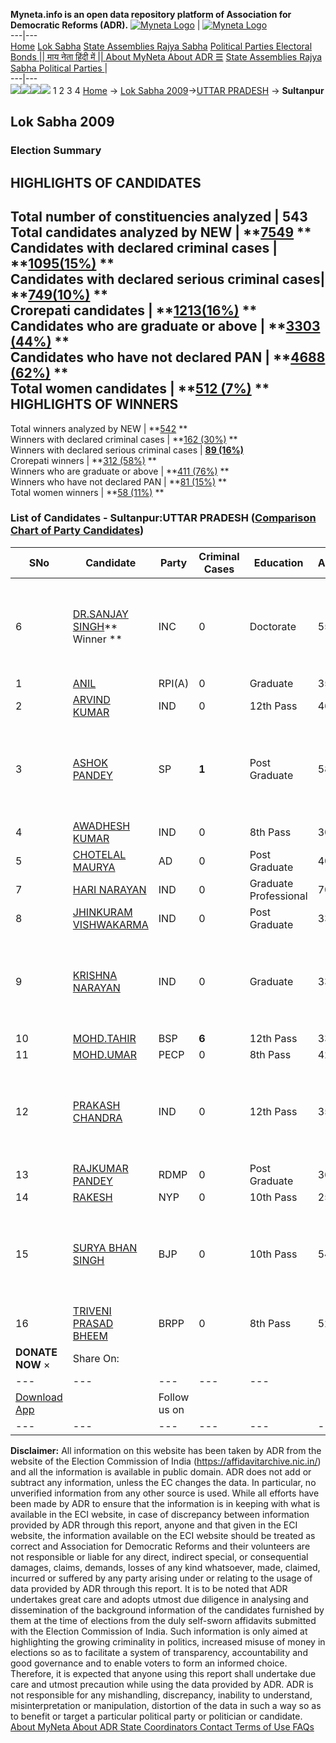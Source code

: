 **Myneta.info is an open data repository platform of Association for Democratic Reforms (ADR).**
[![Myneta Logo](https://www.myneta.info/lib/img/myneta-logo.png)](https://www.myneta.info/) | [![Myneta Logo](https://www.myneta.info/lib/img/adr-logo.png)](https://adrindia.org)  
---|---  
[Home](https://www.myneta.info/) [Lok Sabha](https://www.myneta.info/#ls "Lok Sabha") [ State Assemblies ](https://www.myneta.info/#sa "State Assemblies") [Rajya Sabha](https://www.myneta.info/#rs "Rajya Sabha") [Political Parties ](https://www.myneta.info/party "Political Parties") [ Electoral Bonds ](https://www.myneta.info/electoral_bonds "Electoral Bonds") [ || माय नेता हिंदी में || ](https://translate.google.co.in/translate?prev=hp&hl=en&js=y&u=www.myneta.info&sl=en&tl=hi&history_state0=) [ About MyNeta ](https://adrindia.org/content/about-myneta) [ About ADR ](https://adrindia.org/about-adr/who-we-are) [☰](javascript:void\(0\))
[ State Assemblies ](https://www.myneta.info/#sa "State Assemblies") [ Rajya Sabha ](https://www.myneta.info/#rs "Rajya Sabha") [ Political Parties ](https://www.myneta.info/party "Political Parties")
|   
---|---  
![](https://www.myneta.info/lib/img/banner/banner-1.png)![](https://www.myneta.info/lib/img/banner/banner-2.png)![](https://www.myneta.info/lib/img/banner/banner-3.png)![](https://www.myneta.info/lib/img/banner/banner-4.png)
1  2  3  4 
[Home](https://www.myneta.info/) → [Lok Sabha 2009](https://www.myneta.info/ls2009/)→[UTTAR PRADESH](https://www.myneta.info/ls2009/index.php?action=show_constituencies&state_id=24) → **Sultanpur**
### 
## Lok Sabha 2009
###  Election Summary 
HIGHLIGHTS OF CANDIDATES  
---  
Total number of constituencies analyzed |  543   
Total candidates analyzed by NEW | **[7549](https://www.myneta.info/ls2009/index.php?action=summary&subAction=candidates_analyzed&sort=candidate#summary) **  
Candidates with declared criminal cases | **[1095(15%)](https://www.myneta.info/ls2009/index.php?action=summary&subAction=crime&sort=candidate#summary) **  
Candidates with declared serious criminal cases| **[749(10%)](https://www.myneta.info/ls2009/index.php?action=summary&subAction=serious_crime&sort=candidate#summary) **  
Crorepati candidates | **[1213(16%)](https://www.myneta.info/ls2009/index.php?action=summary&subAction=crorepati&sort=candidate#summary) **  
Candidates who are graduate or above | **[3303 (44%)](https://www.myneta.info/ls2009/index.php?action=summary&subAction=education&sort=candidate#summary) **  
Candidates who have not declared PAN | **[4688 (62%)](https://www.myneta.info/ls2009/index.php?action=summary&subAction=without_pan&sort=candidate#summary) **  
Total women candidates | **[512 (7%)](https://www.myneta.info/ls2009/index.php?action=summary&subAction=women_candidate&sort=candidate#summary) **  
HIGHLIGHTS OF WINNERS  
---  
Total winners analyzed by NEW | **[542](https://www.myneta.info/ls2009/index.php?action=summary&subAction=winner_analyzed&sort=candidate#summary) **  
Winners with declared criminal cases | **[162 (30%)](https://www.myneta.info/ls2009/index.php?action=summary&subAction=winner_crime&sort=candidate#summary) **  
Winners with declared serious criminal cases | **[89 (16%)](https://www.myneta.info/ls2009/index.php?action=summary&subAction=winner_serious_crime&sort=candidate#summary)**  
Crorepati winners | **[312 (58%)](https://www.myneta.info/ls2009/index.php?action=summary&subAction=winner_crorepati&sort=candidate#summary) **  
Winners who are graduate or above | **[411 (76%)](https://www.myneta.info/ls2009/index.php?action=summary&subAction=winner_education&sort=candidate#summary) **  
Winners who have not declared PAN | **[81 (15%)](https://www.myneta.info/ls2009/index.php?action=summary&subAction=winner_without_pan&sort=candidate#summary) **  
Total women winners | **[58 (11%)](https://www.myneta.info/ls2009/index.php?action=summary&subAction=winner_women&sort=candidate#summary) **  
### List of Candidates - Sultanpur:UTTAR PRADESH ([Comparison Chart of Party Candidates](https://www.myneta.info/ls2009/comparisonchart.php?constituency_id=241))
SNo | Candidate| Party| Criminal Cases| Education| Age| Total Assets| Liabilities  
---|---|---|---|---|---|---|---  
6  | [DR.SANJAY SINGH](https://www.myneta.info/ls2009/candidate.php?candidate_id=3856)** Winner ** | INC | 0 | Doctorate| 55 | ![](https://myneta.info/image_v2.php?myneta_folder=ls2009&candidate_id=3856&col=ta) | ![](https://myneta.info/image_v2.php?myneta_folder=ls2009&candidate_id=3856&col=lia)  
1  | [ANIL](https://www.myneta.info/ls2009/candidate.php?candidate_id=3857) | RPI(A) | 0 | Graduate| 35 | Rs 24,18,051 ~ 24 Lacs+ | Rs 25,25,000 ~ 25 Lacs+  
2  | [ARVIND KUMAR](https://www.myneta.info/ls2009/candidate.php?candidate_id=3863) | IND | 0 | 12th Pass| 46 | Rs 14,51,500 ~ 14 Lacs+ | Rs 0 ~   
3  | [ASHOK PANDEY](https://www.myneta.info/ls2009/candidate.php?candidate_id=3853) | SP | **1** | Post Graduate| 58 | ![](https://myneta.info/image_v2.php?myneta_folder=ls2009&candidate_id=3853&col=ta) | ![](https://myneta.info/image_v2.php?myneta_folder=ls2009&candidate_id=3853&col=lia)  
4  | [AWADHESH KUMAR](https://www.myneta.info/ls2009/candidate.php?candidate_id=3864) | IND | 0 | 8th Pass| 30 | Rs 1,37,000 ~ 1 Lacs+ | Rs 0 ~   
5  | [CHOTELAL MAURYA](https://www.myneta.info/ls2009/candidate.php?candidate_id=3858) | AD | 0 | Post Graduate| 40 | Rs 10,14,000 ~ 10 Lacs+ | Rs 0 ~   
7  | [HARI NARAYAN](https://www.myneta.info/ls2009/candidate.php?candidate_id=3868) | IND | 0 | Graduate Professional| 70 | Rs 27,55,000 ~ 27 Lacs+ | Rs 0 ~   
8  | [JHINKURAM VISHWAKARMA](https://www.myneta.info/ls2009/candidate.php?candidate_id=3866) | IND | 0 | Post Graduate| 33 | Rs 2,50,600 ~ 2 Lacs+ | Rs 0 ~   
9  | [KRISHNA NARAYAN](https://www.myneta.info/ls2009/candidate.php?candidate_id=3865) | IND | 0 | Graduate| 33 | ![](https://myneta.info/image_v2.php?myneta_folder=ls2009&candidate_id=3865&col=ta) | ![](https://myneta.info/image_v2.php?myneta_folder=ls2009&candidate_id=3865&col=lia)  
10  | [MOHD.TAHIR](https://www.myneta.info/ls2009/candidate.php?candidate_id=3854) | BSP | **6** | 12th Pass| 33 | Rs 1,08,39,346 ~ 1 Crore+ | Rs 4,64,965 ~ 4 Lacs+  
11  | [MOHD.UMAR](https://www.myneta.info/ls2009/candidate.php?candidate_id=3859) | PECP | 0 | 8th Pass| 42 | Rs 1,61,400 ~ 1 Lacs+ | Rs 0 ~   
12  | [PRAKASH CHANDRA](https://www.myneta.info/ls2009/candidate.php?candidate_id=3867) | IND | 0 | 12th Pass| 35 | ![](https://myneta.info/image_v2.php?myneta_folder=ls2009&candidate_id=3867&col=ta) | ![](https://myneta.info/image_v2.php?myneta_folder=ls2009&candidate_id=3867&col=lia)  
13  | [RAJKUMAR PANDEY](https://www.myneta.info/ls2009/candidate.php?candidate_id=3861) | RDMP | 0 | Post Graduate| 36 | Rs 15,50,000 ~ 15 Lacs+ | Rs 0 ~   
14  | [RAKESH](https://www.myneta.info/ls2009/candidate.php?candidate_id=3860) | NYP | 0 | 10th Pass| 25 | Rs 13,78,615 ~ 13 Lacs+ | Rs 0 ~   
15  | [SURYA BHAN SINGH](https://www.myneta.info/ls2009/candidate.php?candidate_id=3855) | BJP | 0 | 10th Pass| 54 | ![](https://myneta.info/image_v2.php?myneta_folder=ls2009&candidate_id=3855&col=ta) | ![](https://myneta.info/image_v2.php?myneta_folder=ls2009&candidate_id=3855&col=lia)  
16  | [TRIVENI PRASAD BHEEM](https://www.myneta.info/ls2009/candidate.php?candidate_id=3862) | BRPP | 0 | 8th Pass| 52 | Rs 60,250 ~ 60 Thou+ | Rs 0 ~   
|  **DONATE NOW** × |  Share On:  | [](https://api.whatsapp.com/send?text=https%3A%2F%2Fmyneta.info%2Fpunjab2022%2Findex.php%3Faction%3Dshow_constituencies%26state_id%3D19) | [](https://www.facebook.com/sharer/sharer.php?u=https%3A%2F%2Fmyneta.info%2Fpunjab2022%2Findex.php%3Faction%3Dshow_constituencies%26state_id%3D19) | [](https://twitter.com/share?url=https%3A%2F%2Fmyneta.info%2Fpunjab2022%2Findex.php%3Faction%3Dshow_constituencies%26state_id%3D19)  
---|---|---|---|---  
| [ Download App ](https://play.google.com/store/apps/details?id=com.webrosoft.myneta1&pcampaignid=pcampaignidMKT-Other-global-all-co-prtnr-py-PartBadge-Mar2515-1) | [](https://play.google.com/store/apps/details?id=com.webrosoft.myneta1&pcampaignid=pcampaignidMKT-Other-global-all-co-prtnr-py-PartBadge-Mar2515-1) |  Follow us on  | [](https://www.facebook.com/adrindia.org/) | [](https://twitter.com/adrspeaks) | [](https://groups.google.com/g/national-election-watch?hl=en&pli=1) | [](https://www.instagram.com/adrspeaks/) | [](https://www.youtube.com/user/adrspeaks) | [](https://sharechat.com/profile/adrspeaks)  
---|---|---|---|---|---|---|---|---  
**Disclaimer:** All information on this website has been taken by ADR from the website of the Election Commission of India (https://affidavitarchive.nic.in/) and all the information is available in public domain. ADR does not add or subtract any information, unless the EC changes the data. In particular, no unverified information from any other source is used. While all efforts have been made by ADR to ensure that the information is in keeping with what is available in the ECI website, in case of discrepancy between information provided by ADR through this report, anyone and that given in the ECI website, the information available on the ECI website should be treated as correct and Association for Democratic Reforms and their volunteers are not responsible or liable for any direct, indirect special, or consequential damages, claims, demands, losses of any kind whatsoever, made, claimed, incurred or suffered by any party arising under or relating to the usage of data provided by ADR through this report. It is to be noted that ADR undertakes great care and adopts utmost due diligence in analysing and dissemination of the background information of the candidates furnished by them at the time of elections from the duly self-sworn affidavits submitted with the Election Commission of India. Such information is only aimed at highlighting the growing criminality in politics, increased misuse of money in elections so as to facilitate a system of transparency, accountability and good governance and to enable voters to form an informed choice. Therefore, it is expected that anyone using this report shall undertake due care and utmost precaution while using the data provided by ADR. ADR is not responsible for any mishandling, discrepancy, inability to understand, misinterpretation or manipulation, distortion of the data in such a way so as to benefit or target a particular political party or politician or candidate. 
[ About MyNeta ](https://adrindia.org/content/about-myneta) [ About ADR ](https://adrindia.org/about-adr/who-we-are) [ State Coordinators ](https://adrindia.org/about-adr/state-coordinators) [ Contact ](https://adrindia.org/contact-us) [ Terms of Use ](https://adrindia.org/content/adr-terms-use) [ FAQs ](https://adrindia.org/content/faqs)
